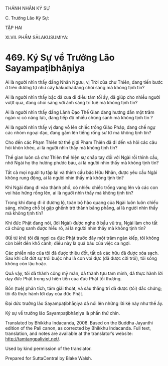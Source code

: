 THÁNH NHÂN KÝ SỰ

C. Trưởng Lão Ký Sự:

TẬP HAI

XLVII. PHẨM SĀLAKUSUMIYA:

# 469\. Ký Sự về Trưởng Lão Sayampaṭibhāṇiya

Ai là người nhìn thấy đấng Nhân Ngưu, vị Trời của chư Thiên, đang tiến bước ở trên đường tợ như cây kakudhađang chói sáng mà không tịnh tín?

Ai là người nhìn thấy bậc đã xua đi điều tăm tối ấy, đã giúp cho nhiều người vượt qua, đang chói sáng với ánh sáng trí tuệ mà không tịnh tín?

Ai là người nhìn thấy đấng Lãnh Đạo Thế Gian đang hướng dẫn một trăm ngàn vị có năng lực, đang tiếp độ nhiều chúng sanh mà không tịnh tín ?

Ai là người nhìn thấy vị đang vỗ lên chiếc trống Giáo Pháp, đang chế ngự các nhóm ngoại đạo, đang gầm lên tiếng rống sư tử mà không tịnh tín?

Cho đến các Phạm Thiên từ thế giới Phạm Thiên đã đi đến và hỏi các câu hỏi khôn khéo, ai là người nhìn thấy mà không tịnh tín?

Thế gian luôn cả chư Thiên thể hiện sự chắp tay đối với Ngài rồi thỉnh cầu, nhờ Ngài họ thọ hưởng phước báu, ai là người nhìn thấy mà không tịnh tín?

Tất cả mọi người tụ tập lại và thỉnh cầu bậc Hữu Nhãn, được yêu cầu Ngài không rung động, ai là người nhìn thấy mà không tịnh tín?

Khi Ngài đang đi vào thành phố, có nhiều chiếc trống vang lên và các con voi hào hứng rống lên, ai là người nhìn thấy mà không tịnh tín?

Trong khi đang đi ở đường lộ, toàn bộ hào quang của Ngài luôn luôn chiếu sáng, những chỗ bị gập ghềnh trở thành bằng phẳng, ai là người nhìn thấy mà không tịnh tín?

Khi đức Phật đang nói, (lời Ngài) được nghe ở bầu vũ trụ, Ngài làm cho tất cả chúng sanh được hiểu rõ, ai là người nhìn thấy mà không tịnh tín?

(Kể từ khi) tôi đã ngợi ca đức Phật trước đây một trăm ngàn kiếp, tôi không còn biết đến khổ cảnh; điều này là quả báu của việc ca ngợi.

Các phiền não của tôi đã được thiêu đốt, tất cả các hữu đã được xóa sạch. Sau khi cắt đứt sự trói buộc như là con voi đực (đã được cởi trói), tôi sống không còn lậu hoặc.

Quả vậy, tôi đã thành công mỹ mãn, đã thành tựu tam minh, đã thực hành lời dạy đức Phật trong sự hiện tiền của đức Phật tối thượng.

Bốn (tuệ) phân tích, tám giải thoát, và sáu thắng trí đã được (tôi) đắc chứng; tôi đã thực hành lời dạy của đức Phật.

Đại đức trưởng lão Sayampaṭibhāṇiya đã nói lên những lời kệ này như thế ấy.

Ký sự về trưởng lão Sayampaṭibhāṇiya là phần thứ chín.

Translated by Bhikkhu Indacanda, 2008. Based on the Buddha Jayanthi edition of the Pali canon, as corrected by Bhikkhu Indacanda. Full text, translation, and notes are available at the translator’s website: http://tamtangpaliviet.net/.

Used by kind permission of the translator.

Prepared for SuttaCentral by Blake Walsh.